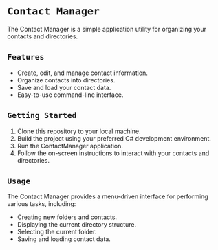 # ``Contact Manager``

The Contact Manager is a simple application utility for organizing your contacts and directories.

## ``Features``

- Create, edit, and manage contact information.
- Organize contacts into directories.
- Save and load your contact data.
- Easy-to-use command-line interface.

## ``Getting Started``

1. Clone this repository to your local machine.
2. Build the project using your preferred C# development environment.
3. Run the ContactManager application.
4. Follow the on-screen instructions to interact with your contacts and directories.

## ``Usage``

The Contact Manager provides a menu-driven interface for performing various tasks, including:

- Creating new folders and contacts.
- Displaying the current directory structure.
- Selecting the current folder.
- Saving and loading contact data.
